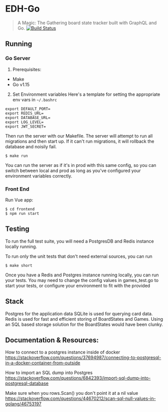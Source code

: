 # EDH-Go
> A Magic: The Gathering board state tracker built with GraphQL and Go.
 [![Build Status](https://travis-ci.org/dylanlott/edh-go.svg?branch=master)](https://travis-ci.org/dylanlott/edh-go)

## Running

### Go Server
1. Prerequisites:
- Make
- Go v1.15

2. Set Environment variables 
Here's a template for setting the appropriate env vars in `~/.bashrc`
```
export DEFAULT_PORT=
export REDIS_URL=
export DATABASE_URL=
export LOG_LEVEL=
export JWT_SECRET=
```

Then run the server with our Makefile.
The server will attempt to run all migrations and then start up. 
If it can't run migrations, it will rollback the database and noisily fail. 

```
$ make run 
```

You can run the server as if it's in prod with this same config, so you 
can switch between local and prod as long as you've configured your environment
variables correctly.
### Front End 
Run Vue app:

```
$ cd frontend
$ npm run start
```

## Testing 
To run the full test suite, you will need a PostgresDB and Redis instance locally running. 

To run only the unit tests that don't need external sources, you can run 

```
$ make short 
```

Once you have a Redis and Postgres instance running locally, you can run your 
tests. You may need to change the config values in games_test.go to start your tests, or configure your environment to fit with the provided 

## Stack
Postgres for the application data 
SQLite is used for querying card data.
Redis is used for fast and efficient storing of BoardStates and Games.
Using an SQL based storage solution for the BoardStates would have been clunky.


## Documentation & Resources:
How to connect to a postgres instance inside of docker
https://stackoverflow.com/questions/37694987/connecting-to-postgresql-in-a-docker-container-from-outside

How to import an SQL dump into Postgres
https://stackoverflow.com/questions/6842393/import-sql-dump-into-postgresql-database

Make sure when you rows.Scan() you don't point it at a nil value
https://stackoverflow.com/questions/44670212/scan-sql-null-values-in-golang/46753197

